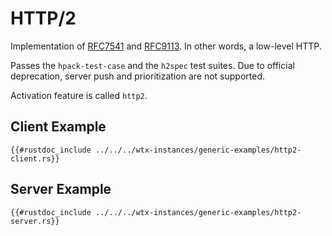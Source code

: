 # HTTP/2

Implementation of [RFC7541](https://datatracker.ietf.org/doc/html/rfc7541) and [RFC9113](https://datatracker.ietf.org/doc/html/rfc9113). In other words, a low-level HTTP.

Passes the `hpack-test-case` and the `h2spec` test suites. Due to official deprecation, server push and prioritization are not supported.

Activation feature is called `http2`.

## Client Example

```rust,edition2021,no_run
{{#rustdoc_include ../../../wtx-instances/generic-examples/http2-client.rs}}
```

## Server Example

```rust,edition2021,no_run
{{#rustdoc_include ../../../wtx-instances/generic-examples/http2-server.rs}}
```